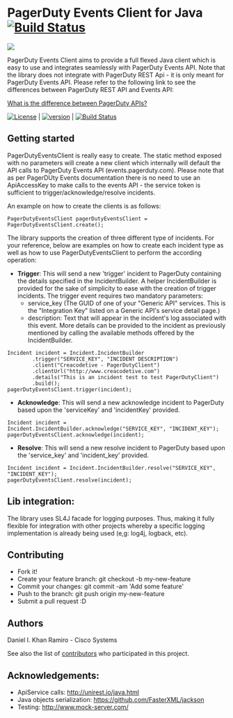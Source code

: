 # PagerDuty Events Client for Java [![Build Status][travis-image]][travis-url]

![][pagerduty-client-logo]

PagerDuty Events Client aims to provide a full flexed Java client which is easy to use and integrates seamlessly
with PagerDuty Events API. Note that the library does not integrate with PagerDuty REST Api - it is only meant
for PagerDuty Events API. Please refer to the following link to see the differences between PagerDuty REST API and
Events API:

[What is the difference between PagerDuty APIs?](https://support.pagerduty.com/hc/en-us/articles/214794907-What-is-the-difference-between-PagerDuty-APIs-)

[![License][license-image]][license-url]  |
[![version][maven-version]][maven-url]    |
[![Build Status][travis-image]][travis-url]

## Getting started

PagerDutyEventsClient is really easy to create. The static method exposed with no parameters will create a new client
which internally will default the API calls to PagerDuty Events API (events.pagerduty.com). Please note that as per
PagerDUty Events documentation there is no need to use an ApiAccessKey to make calls to the events API - the service
token is sufficient to trigger/acknowledge/resolve incidents.

An example on how to create the clients is as follows:

```
PagerDutyEventsClient pagerDutyEventsClient = PagerDutyEventsClient.create();
```

The library supports the creation of three different type of incidents. For your reference, below are examples
on how to create each incident type as well as how to use PagerDutyEventsClient to perform the according operation:

- **Trigger**: This will send a new 'trigger' incident to PagerDuty containing the details specified in the IncidentBuilder.
A helper IncidentBuilder is provided for the sake of simplicity to ease with the creation of trigger incidents. The
trigger event requires two mandatory parameters:
  - service_key (The GUID of one of your "Generic API" services. This is the "Integration Key" listed on a Generic
    API's service detail page.)
  - description: Text that will appear in the incident's log associated with this event.
More details can be provided to the incident as previously mentioned by calling the available methods offered by the
IncidentBuilder.
```
Incident incident = Incident.IncidentBuilder
        .trigger("SERVICE_KEY", "INCIDENT DESCRIPTION")
        .client("Creacodetive - PagerDutyClient")
        .clientUrl("http://www.creacodetive.com")
        .details("This is an incident test to test PagerDutyClient")
        .build();
pagerDutyEventsClient.trigger(incident);
```

- **Acknowledge**: This will send a new acknowledge incident to PagerDuty based upon the 'serviceKey' and 'incidentKey'
provided.
```
Incident incident = Incident.IncidentBuilder.acknowledge("SERVICE_KEY", "INCIDENT_KEY");
pagerDutyEventsClient.acknowledge(incident);
```

- **Resolve**: This will send a new resolve incident to PagerDuty based upon the 'service_key' and 'incident_key' provided.
```
Incident incident = Incident.IncidentBuilder.resolve("SERVICE_KEY", "INCIDENT_KEY");
pagerDutyEventsClient.resolve(incident);
```

## Lib integration:

The library uses SL4J facade for logging purposes. Thus, making it fully flexible for integration with other
projects whereby a specific logging implementation is already being used (e,g: log4j, logback, etc).

## Contributing

- Fork it!
- Create your feature branch: git checkout -b my-new-feature
- Commit your changes: git commit -am 'Add some feature'
- Push to the branch: git push origin my-new-feature
- Submit a pull request :D

## Authors

Daniel I. Khan Ramiro - Cisco Systems

See also the list of [contributors](https://github.com/dikhan/pagerduty-client/graphs/contributors) who participated in this project.

## Acknowledgements:

- ApiService calls: http://unirest.io/java.html
- Java objects serialization: https://github.com/FasterXML/jackson
- Testing: http://www.mock-server.com/


[pagerduty-client-logo]: https://d17oy1vhnax1f7.cloudfront.net/items/3B3O3f2I2O3T0c3o1V31/PagerDuty_icon_512x512.png?v=af076270


[license-url]: https://github.com/dikhan/pagerduty-client/blob/master/LICENSE
[license-image]: https://img.shields.io/badge/license-MIT-blue.svg?style=flat

[travis-url]: https://travis-ci.org/cisco/pagerduty-client
[travis-image]: https://img.shields.io/travis/cisco/pagerduty-client.svg?style=flat

[maven-url]: http://search.maven.org/#browse%
[maven-version]: https://img.shields.io/maven-central/v/com.cisco.pagerduty-client/pagerduty-client.svg?style=flat

